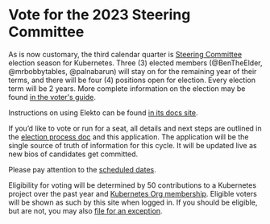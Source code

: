 # Vote for the 2023 Steering Committee

As is now customary, the third calendar quarter is [Steering Committee](https://github.com/kubernetes/steering) election season for Kubernetes. Three (3) elected members (@BenTheElder, @mrbobbytables, @palnabarun) will stay on for the remaining year of their terms, and there will be four (4) positions open for election. Every election term will be 2 years. More complete information on the election may be found [in the voter's guide](https://github.com/kubernetes/community/tree/master/elections/steering/2023).

Instructions on using Elekto can be found [in its docs site](https://elekto.dev/docs/voting/).

If you’d like to vote or run for a seat, all details and next steps are outlined in the [election process doc](https://git.k8s.io/steering/elections.md) and this application. The application will be the single source of truth of information for this cycle. It will be updated live as new bios of candidates get committed.

Please pay attention to the [scheduled dates](https://github.com/kubernetes/community/tree/master/elections/steering/2023#schedule).

Eligibility for voting will be determined by 50 contributions to a Kubernetes project over the past year and [Kubernetes Org membership](https://github.com/kubernetes/community/blob/master/community-membership.md).  Eligible voters will be shown as such by this site when logged in.  If you should be eligible, but are not, you may also [file for an exception](https://elections.k8s.io/app/elections/steering---2023/exception).
